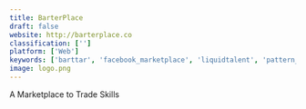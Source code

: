 ```yaml
---
title: BarterPlace
draft: false 
website: http://barterplace.co
classification: ['']
platform: ['Web']
keywords: ['barttar', 'facebook_marketplace', 'liquidtalent', 'pattern_by_etsy', 'sharehive']
image: logo.png
---
```

A Marketplace to Trade Skills
